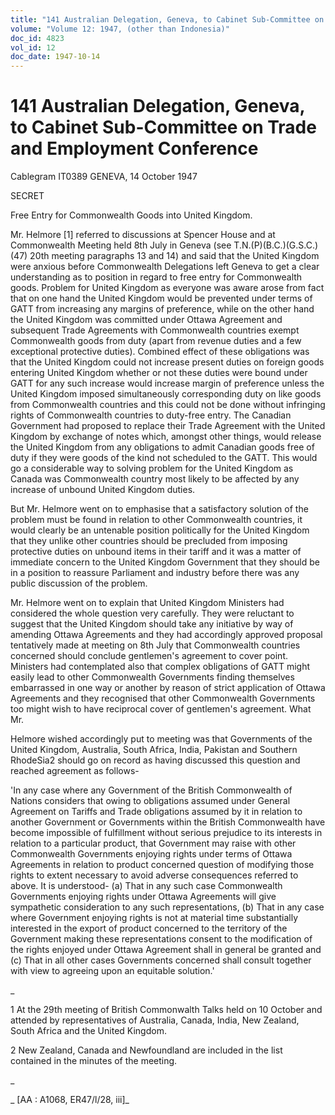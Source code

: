 ```yaml
---
title: "141 Australian Delegation, Geneva, to Cabinet Sub-Committee on Trade and Employment Conference"
volume: "Volume 12: 1947, (other than Indonesia)"
doc_id: 4823
vol_id: 12
doc_date: 1947-10-14
---
```


# 141 Australian Delegation, Geneva, to Cabinet Sub-Committee on Trade and Employment Conference

Cablegram IT0389 GENEVA, 14 October 1947

SECRET

Free Entry for Commonwealth Goods into United Kingdom.

Mr. Helmore [1] referred to discussions at Spencer House and at Commonwealth Meeting held 8th July in Geneva (see T.N.(P)(B.C.)(G.S.C.)(47) 20th meeting paragraphs 13 and 14) and said that the United Kingdom were anxious before Commonwealth Delegations left Geneva to get a clear understanding as to position in regard to free entry for Commonwealth goods. Problem for United Kingdom as everyone was aware arose from fact that on one hand the United Kingdom would be prevented under terms of GATT from increasing any margins of preference, while on the other hand the United Kingdom was committed under Ottawa Agreement and subsequent Trade Agreements with Commonwealth countries exempt Commonwealth goods from duty (apart from revenue duties and a few exceptional protective duties). Combined effect of these obligations was that the United Kingdom could not increase present duties on foreign goods entering United Kingdom whether or not these duties were bound under GATT for any such increase would increase margin of preference unless the United Kingdom imposed simultaneously corresponding duty on like goods from Commonwealth countries and this could not be done without infringing rights of Commonwealth countries to duty-free entry. The Canadian Government had proposed to replace their Trade Agreement with the United Kingdom by exchange of notes which, amongst other things, would release the United Kingdom from any obligations to admit Canadian goods free of duty if they were goods of the kind not scheduled to the GATT. This would go a considerable way to solving problem for the United Kingdom as Canada was Commonwealth country most likely to be affected by any increase of unbound United Kingdom duties.

But Mr. Helmore went on to emphasise that a satisfactory solution of the problem must be found in relation to other Commonwealth countries, it would clearly be an untenable position politically for the United Kingdom that they unlike other countries should be precluded from imposing protective duties on unbound items in their tariff and it was a matter of immediate concern to the United Kingdom Government that they should be in a position to reassure Parliament and industry before there was any public discussion of the problem.

Mr. Helmore went on to explain that United Kingdom Ministers had considered the whole question very carefully. They were reluctant to suggest that the United Kingdom should take any initiative by way of amending Ottawa Agreements and they had accordingly approved proposal tentatively made at meeting on 8th July that Commonwealth countries concerned should conclude gentlemen's agreement to cover point. Ministers had contemplated also that complex obligations of GATT might easily lead to other Commonwealth Governments finding themselves embarrassed in one way or another by reason of strict application of Ottawa Agreements and they recognised that other Commonwealth Governments too might wish to have reciprocal cover of gentlemen's agreement. What Mr.

Helmore wished accordingly put to meeting was that Governments of the United Kingdom, Australia, South Africa, India, Pakistan and Southern RhodeSia2 should go on record as having discussed this question and reached agreement as follows-

'In any case where any Government of the British Commonwealth of Nations considers that owing to obligations assumed under General Agreement on Tariffs and Trade obligations assumed by it in relation to another Government or Governments within the British Commonwealth have become impossible of fulfillment without serious prejudice to its interests in relation to a particular product, that Government may raise with other Commonwealth Governments enjoying rights under terms of Ottawa Agreements in relation to product concerned question of modifying those rights to extent necessary to avoid adverse consequences referred to above. It is understood- (a) That in any such case Commonwealth Governments enjoying rights under Ottawa Agreements will give sympathetic consideration to any such representations, (b) That in any case where Government enjoying rights is not at material time substantially interested in the export of product concerned to the territory of the Government making these representations consent to the modification of the rights enjoyed under Ottawa Agreement shall in general be granted and (c) That in all other cases Governments concerned shall consult together with view to agreeing upon an equitable solution.'

_

1 At the 29th meeting of British Commonwalth Talks held on 10 October and attended by representatives of Australia, Canada, India, New Zealand, South Africa and the United Kingdom.

2 New Zealand, Canada and Newfoundland are included in the list contained in the minutes of the meeting.

_

_ [AA : A1068, ER47/l/28, iii]_

